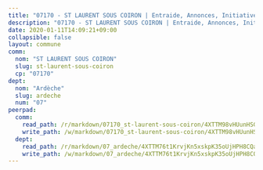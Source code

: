 ```yaml
---
title: "07170 - ST LAURENT SOUS COIRON | Entraide, Annonces, Initiatives"
description: "07170 - ST LAURENT SOUS COIRON | Entraide, Annonces, Initiatives"
date: 2020-01-11T14:09:21+09:00
collapsible: false
layout: commune
comm:
  nom: "ST LAURENT SOUS COIRON"
  slug: st-laurent-sous-coiron
  cp: "07170"
dept:
  nom: "Ardèche"
  slug: ardeche
  num: "07"
peerpad:
  comm:
    read_path: /r/markdown/07170_st-laurent-sous-coiron/4XTTM98vHUunHSG8ApHieqytk3HfpbHUfoi7VciKPZH6q7bRT
    write_path: /w/markdown/07170_st-laurent-sous-coiron/4XTTM98vHUunHSG8ApHieqytk3HfpbHUfoi7VciKPZH6q7bRT-K3TgUMGe6nnxaMTnJ8cBbSsrK3PA3dWRwiKeLkVubvbxuMgBJKwz9DM7rzsQWh2L9pGRKSJwtSEQaa1x3LZsA3YX2ixj2nPkdMpBVBhQG5ZGLXnHYJpkGXv6kTui7woLQeNHLDNR
  dept:
    read_path: /r/markdown/07_ardeche/4XTTM76t1KrvjKn5xskpK35oUjHPH8CQaLdMsC4TVbgaVPp9H
    write_path: /w/markdown/07_ardeche/4XTTM76t1KrvjKn5xskpK35oUjHPH8CQaLdMsC4TVbgaVPp9H-K3TgTz6XqMtb1TG26LozWQGWzYCmeEroVRKKCBntm7SADEzfC88gC5qx4GzHEVb3Y3CHH1FRtgCq45v9wokwFBFS6YysdmDNnD29f5C4C6FuF2ZpCUFJZY3XzmFx1kWscUwpw6qR
---
```



